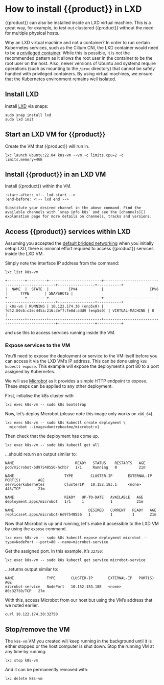 # How to install {{product}} in LXD

{{product}} can also be installed inside an LXD virtual machine. This is a
great way, for example, to test out clustered {{product}} without the
need for multiple physical hosts.

Why an LXD virtual machine and not a container?
In order to run certain Kubernetes services, such as the Cilium CNI, the LXD
container would need to be a [privileged container]. While this is possible, it
is not the recommended pattern as it allows the root
user in the container to be the root user on the host. Also, newer versions of
Ubuntu and systemd require operations (such as mounting to the `/proc`
directory) that cannot be safely handled with privileged containers. By using
virtual machines, we ensure that the Kubernetes environment remains well
isolated.

## Install LXD

Install [LXD] via snaps:

```
sudo snap install lxd
sudo lxd init
```

## Start an LXD VM for {{product}}

Create the VM that {{product}} will run in.

```
lxc launch ubuntu:22.04 k8s-vm --vm -c limits.cpu=2 -c limits.memory=4GB
```

## Install {{product}} in an LXD VM

Install {{product}} within the VM.

```{literalinclude} ../../../_parts/install.md
:start-after: <!-- lxd start -->
:end-before: <!-- lxd end -->
```

```{note}
Substitute your desired channel in the above command. Find the
available channels with `snap info k8s` and see the [channels][]
explanation page for more details on channels, tracks and versions.
```

## Access {{product}} services within LXD

Assuming you accepted the [default bridged
networking][default-bridged-networking] when you initially setup LXD, there is
minimal effort required to access {{product}} services inside the LXD VM.

Simply note the interface IP address from the command:

<!-- markdownlint-disable -->
```
lxc list k8s-vm
```
```
+--------+---------+------------------------+------------------------------------------------+-----------------+-----------+
|  NAME  |  STATE  |         IPV4           |                     IPV6                       |      TYPE       | SNAPSHOTS |
+--------+---------+------------------------+------------------------------------------------+-----------------+-----------+
| k8s-vm | RUNNING | 10.122.174.30 (enp5s0) | fd42:80c6:c3e:445a:216:3eff:fe8d:add9 (enp5s0) | VIRTUAL-MACHINE | 0         |
+--------+---------+------------------------+------------------------------------------------+-----------------+-----------+
```

<!-- markdownlint-restore -->

and use this to access services running inside the VM.

### Expose services to the VM

You’ll need to expose the deployment or service to the VM itself before
you can access it via the LXD VM’s IP address. This can be done using
`k8s kubectl expose`. This example will expose the deployment’s port 80 to a
port assigned by Kubernetes.

We will use [Microbot] as it provides a simple HTTP endpoint
to expose. These steps can be applied to any other deployment.

First, initialise the k8s cluster with

```
lxc exec k8s-vm -- sudo k8s bootstrap
```

Now, let’s deploy Microbot (please note this image only works on `x86_64`).

```
lxc exec k8s-vm -- sudo k8s kubectl create deployment \
  microbot --image=dontrebootme/microbot:v1
```

Then check that the deployment has come up.

```
lxc exec k8s-vm -- sudo k8s kubectl get all
```

...should return an output similar to:

<!-- markdownlint-disable -->
```
NAME                            READY   STATUS    RESTARTS   AGE
pod/microbot-6d97548556-hchb7   1/1     Running   0          21m

NAME                       TYPE        CLUSTER-IP       EXTERNAL-IP   PORT(S)        AGE
service/kubernetes         ClusterIP   10.152.183.1     <none>        443/TCP        21m

NAME                       READY   UP-TO-DATE   AVAILABLE   AGE
deployment.apps/microbot   1/1     1            1           21m

NAME                                  DESIRED   CURRENT   READY   AGE
replicaset.apps/microbot-6d97548556   1         1         1       21m
```
<!-- markdownlint-restore -->

Now that Microbot is up and running, let's make it accessible to the LXD
VM by using the `expose` command.

<!-- markdownlint-disable -->

```
lxc exec k8s-vm -- sudo k8s kubectl expose deployment microbot --type=NodePort --port=80 --name=microbot-service
```

<!-- markdownlint-restore -->

Get the assigned port. In this example, it’s `32750`:

```
lxc exec k8s-vm -- sudo k8s kubectl get service microbot-service
```

...returns output similar to:

```
NAME               TYPE       CLUSTER-IP       EXTERNAL-IP   PORT(S)        AGE
microbot-service   NodePort   10.152.183.188   <none>        80:32750/TCP   27m
```

With this, access Microbot from our host but using the VM’s address that we
noted earlier.

```
curl 10.122.174.30:32750
```

## Stop/remove the VM

The `k8s-vm` VM you created will keep running in the background until it is
either stopped or the host computer is shut down. Stop the running VM at any
time by running:

```
lxc stop k8s-vm
```

And it can be permanently removed with:

```
lxc delete k8s-vm
```

[LXD]: https://canonical.com/lxd
[default-bridged-networking]: https://ubuntu.com/blog/lxd-networking-lxdbr0-explained
[Microbot]: https://github.com/dontrebootme/docker-microbot
[channels]: ../../explanation/channels
[privileged container]: https://documentation.ubuntu.com/server/how-to/containers/lxd-containers/index.html#uid-mappings-and-privileged-containers

